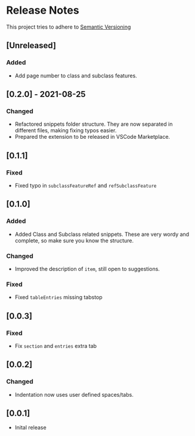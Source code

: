 # Release Notes
This project tries to adhere to [Semantic Versioning](https://semver.org/)

## [Unreleased]
### Added
- Add page number to class and subclass features. 

## [0.2.0] - 2021-08-25
### Changed
- Refactored snippets folder structure. They are now separated in different files, making fixing typos easier.
- Prepared the extension to be released in VSCode Marketplace.

## [0.1.1]
### Fixed
- Fixed typo in `subclassFeatureRef` and `refSubclassFeature`

## [0.1.0]
### Added
- Added Class and Subclass related snippets. These are very wordy and complete, so make sure you know the structure.

### Changed
- Improved the description of `item`, still open to suggestions.

### Fixed
- Fixed `tableEntries` missing tabstop

## [0.0.3]
### Fixed
- Fix `section` and `entries` extra tab

## [0.0.2]
### Changed
- Indentation now uses user defined spaces/tabs.

## [0.0.1]

- Inital release